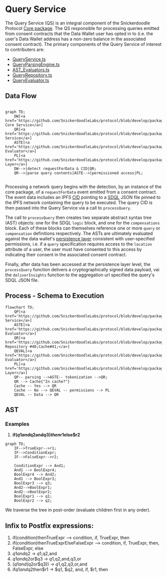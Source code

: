 # Query Service

The Query Service (QS) is an integral component of the Snickerdoodle Protocol [Core package](/packages/core/README.md). The QS responsible for 
processing queries emitted from consent contracts that the Data Wallet user has opted in to (i.e. the user's Data Wallet address has a non-zero balance
in the associated consent contract). The primary components of the Query Service of interest to contributers are:

- [QueryService.ts](/packages/core/src/implementations/business/QueryService.ts)
- [QueryParsingEngine.ts](/packages/core/src/implementations/business/utilities/QueryParsingEngine.ts)
- [AST_Evaluators.ts](/packages/core/src/implementations/business/utilities/query/AST_Evaluator.ts)
- [QueryRepository.ts](/packages/core/src/implementations/business/utilities/query/QueryRepository.ts)
- [QueryEvaluator.ts](/packages/core/src/implementations/business/utilities/query/QueryEvaluator.ts)

## Data Flow

```mermaid

graph TD;
    DW[<a href='https://github.com/SnickerdoodleLabs/protocol/blob/develop/packages/core/src/implementations/SnickerdoodleCore.ts'>Snickerdoodle Core Service</a>]
    QR[<a href='https://github.com/SnickerdoodleLabs/protocol/blob/develop/packages/core/src/implementations/business/QueryService.ts'>Query Service</a>]
    ASTE[<a href='https://github.com/SnickerdoodleLabs/protocol/blob/develop/packages/core/src/implementations/business/QueryService.ts'>AST Evaluator</a>]
    PL[<a href='https://github.com/SnickerdoodleLabs/protocol/blob/develop/packages/persistence/src/DataWalletPersistence.ts'>Persistence Layer</a>]
    DW-->|detect requestForData & CID|QR;
    QR-->|parse query contents|ASTE-->|permissioned access|PL;
    
```

Processing a network query begins with the detection, by an instance of the core package, of a `requestForData` event emitted from a consent contract. The event data includes 
an IPFS [CID](https://proto.school/anatomy-of-a-cid/01/) pointing to a [SDQL](/documentation/sdql/README.md) JSON file pinned to the IPFS network containing the query to be 
executed. The query CID is then passed into the Query Service via a call to `processQuery`. 

The call to `processQuery` then creates two separate abstract syntax tree (AST) objects: one for the SDQL `logic` block, and one for the `compensations` block. Each of these 
blocks can themselves reference one or more `query` or `compensation` definitions respectively. The ASTs are ultimately evaluated against the data wallet's
[persistence layer](/packages/persistence/README.md) consistent with user-specified permissions, i.e. if a `query` specification requires access to the `location` attribute of a 
user, the user must have consented to this access by indicating their consent in the associated consent contract. 

Finally, after data has been accessed at the persistence layer level, the `processQuery` function delivers a cryptographically signed data payload, vai the `deliverInsights`
function to the aggregation url specified the query's SDQL JSON file. 

## Process - Schema to Execution

```mermaid
flowchart TD;
    QP[<a href='https://github.com/SnickerdoodleLabs/protocol/blob/develop/packages/core/src/implementations/business/QueryService.ts'>Query Service</a>]
    ASTE[<a href='https://github.com/SnickerdoodleLabs/protocol/blob/develop/packages/core/src/implementations/business/QueryService.ts'>AST Evaluator</a>]
    QR[<a href='https://github.com/SnickerdoodleLabs/protocol/blob/develop/packages/core/src/implementations/business/utilities/query/QueryRepository.ts'>Query Repository #40;Cache#41;</a>]
    QEVAL[<a href='https://github.com/SnickerdoodleLabs/protocol/blob/develop/packages/core/src/implementations/business/utilities/query/QueryEvaluator.ts'>Query Evaluator</a>]
    PL[<a href='https://github.com/SnickerdoodleLabs/protocol/blob/develop/packages/persistence/src/DataWalletPersistence.ts'>Persistence Layer</a>]
    QP-- parsing -->ASTE-- tokenization -->QR;
    QR --> Cache{"In cache?"}
    Cache -- Yes --> QR
    Cache -- No --> QEVAL -- permissions --> PL
    QEVAL -- Data --> QR
```


## AST

### Examples
1. **if($q1and$q2and$q3)then$r1else$r2**

```mermaid
graph TD;
    IF-->TrueExpr-->r1;
    IF-->ConditionExpr;
    IF-->FalseExpr-->r2;

    ConditionExpr --> And1;
    And1 --> BoolExpr4;
    BoolExpr4 --> And2;
    And1 --> BoolExpr3;
    BoolExpr3 --> q3;
    And2-->BoolExpr1;
    And2-->BoolExpr2;
    BoolExpr1 --> q1;
    BoolExpr2 --> q2;

```

We traverse the tree in post-order (evaluate children first in any order).


## Infix to Postfix expressions:

1. if(condition)thenTrueExpr --> condition, if, TrueExpr, then
2. if(condition)thenTrueExprElseFalseExpr --> condition, if, TrueExpr, then, FalseExpr, else
3. $q1and$q2 -> $q1,$q2,and
4. $q1and$q2or$q3 -> $q1,$q2,and,q3,or
5. ($q1and($q2or$q3)) -> $q1,$q2,q3,or,and
6. if$q1and$q2then$r1 -> $q1, $q2, and, if, $r1, then